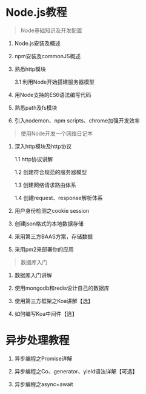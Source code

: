 # Node.js教程

> Node基础知识及开发配置

1. Node.js安装及概述

2. npm安装及commonJS概述

3. 熟悉http模块
	
	3.1 利用Node开始搭建服务器模型

4. 用Node支持的ES6语法编写代码

5. 熟悉path及fs模块

6. 引入nodemon、npm scripts、chrome加强开发效率

> 使用Node开发一个网络日记本

1. 深入http模块及http协议

	1.1 http协议讲解

    1.2 创建符合规范的服务器模型

    1.3 创建网络请求路由体系

	1.4 创建request、response解析体系

2. 用户身份检测之cookie session

3. 创建json格式的本地数据存储 

4. 采用第三方BAAS方案，存储数据

5. 采用pm2来部署你的应用

> 数据库入门

1. 数据库入门讲解

2. 使用mongodb和redis设计自己的数据库

3. 使用第三方框架之Koa讲解【选】

4. 如何编写Koa中间件【选】

# 异步处理教程

1. 异步编程之Promise详解

2. 异步编程之Co、generator、yield语法详解【可选】

3. 异步编程之async+await

